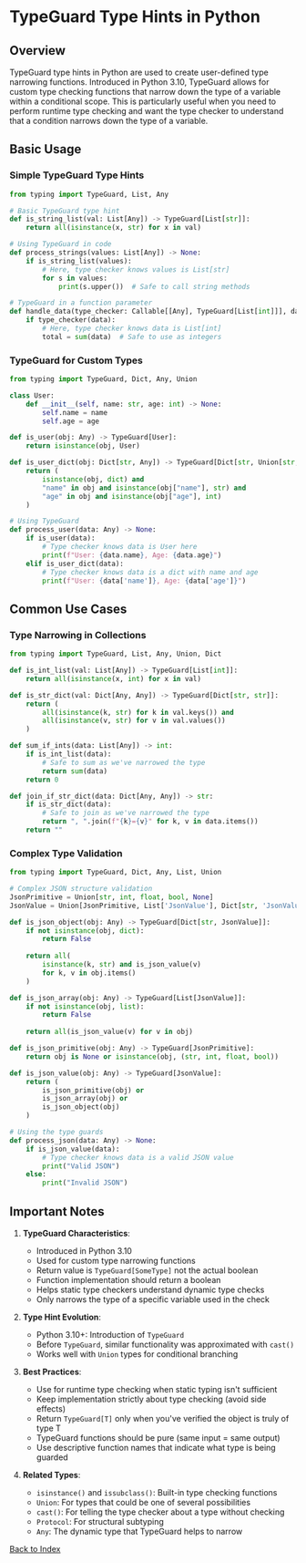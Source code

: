 # TypeGuard Type Hints in Python

## Overview
TypeGuard type hints in Python are used to create user-defined type narrowing functions. Introduced in Python 3.10, TypeGuard allows for custom type checking functions that narrow down the type of a variable within a conditional scope. This is particularly useful when you need to perform runtime type checking and want the type checker to understand that a condition narrows down the type of a variable.

## Basic Usage

### Simple TypeGuard Type Hints
```python
from typing import TypeGuard, List, Any

# Basic TypeGuard type hint
def is_string_list(val: List[Any]) -> TypeGuard[List[str]]:
    return all(isinstance(x, str) for x in val)

# Using TypeGuard in code
def process_strings(values: List[Any]) -> None:
    if is_string_list(values):
        # Here, type checker knows values is List[str]
        for s in values:
            print(s.upper())  # Safe to call string methods

# TypeGuard in a function parameter
def handle_data(type_checker: Callable[[Any], TypeGuard[List[int]]], data: Any) -> None:
    if type_checker(data):
        # Here, type checker knows data is List[int]
        total = sum(data)  # Safe to use as integers
```

### TypeGuard for Custom Types
```python
from typing import TypeGuard, Dict, Any, Union

class User:
    def __init__(self, name: str, age: int) -> None:
        self.name = name
        self.age = age

def is_user(obj: Any) -> TypeGuard[User]:
    return isinstance(obj, User)

def is_user_dict(obj: Dict[str, Any]) -> TypeGuard[Dict[str, Union[str, int]]]:
    return (
        isinstance(obj, dict) and
        "name" in obj and isinstance(obj["name"], str) and
        "age" in obj and isinstance(obj["age"], int)
    )

# Using TypeGuard
def process_user(data: Any) -> None:
    if is_user(data):
        # Type checker knows data is User here
        print(f"User: {data.name}, Age: {data.age}")
    elif is_user_dict(data):
        # Type checker knows data is a dict with name and age
        print(f"User: {data['name']}, Age: {data['age']}")
```

## Common Use Cases

### Type Narrowing in Collections
```python
from typing import TypeGuard, List, Any, Union, Dict

def is_int_list(val: List[Any]) -> TypeGuard[List[int]]:
    return all(isinstance(x, int) for x in val)

def is_str_dict(val: Dict[Any, Any]) -> TypeGuard[Dict[str, str]]:
    return (
        all(isinstance(k, str) for k in val.keys()) and
        all(isinstance(v, str) for v in val.values())
    )

def sum_if_ints(data: List[Any]) -> int:
    if is_int_list(data):
        # Safe to sum as we've narrowed the type
        return sum(data)
    return 0

def join_if_str_dict(data: Dict[Any, Any]) -> str:
    if is_str_dict(data):
        # Safe to join as we've narrowed the type
        return ", ".join(f"{k}={v}" for k, v in data.items())
    return ""
```

### Complex Type Validation
```python
from typing import TypeGuard, Dict, Any, List, Union

# Complex JSON structure validation
JsonPrimitive = Union[str, int, float, bool, None]
JsonValue = Union[JsonPrimitive, List['JsonValue'], Dict[str, 'JsonValue']]

def is_json_object(obj: Any) -> TypeGuard[Dict[str, JsonValue]]:
    if not isinstance(obj, dict):
        return False
    
    return all(
        isinstance(k, str) and is_json_value(v)
        for k, v in obj.items()
    )

def is_json_array(obj: Any) -> TypeGuard[List[JsonValue]]:
    if not isinstance(obj, list):
        return False
    
    return all(is_json_value(v) for v in obj)

def is_json_primitive(obj: Any) -> TypeGuard[JsonPrimitive]:
    return obj is None or isinstance(obj, (str, int, float, bool))

def is_json_value(obj: Any) -> TypeGuard[JsonValue]:
    return (
        is_json_primitive(obj) or
        is_json_array(obj) or
        is_json_object(obj)
    )

# Using the type guards
def process_json(data: Any) -> None:
    if is_json_value(data):
        # Type checker knows data is a valid JSON value
        print("Valid JSON")
    else:
        print("Invalid JSON")
```

## Important Notes

1. **TypeGuard Characteristics**:
   - Introduced in Python 3.10
   - Used for custom type narrowing functions
   - Return value is `TypeGuard[SomeType]` not the actual boolean
   - Function implementation should return a boolean
   - Helps static type checkers understand dynamic type checks
   - Only narrows the type of a specific variable used in the check

2. **Type Hint Evolution**:
   - Python 3.10+: Introduction of `TypeGuard`
   - Before `TypeGuard`, similar functionality was approximated with `cast()`
   - Works well with `Union` types for conditional branching

3. **Best Practices**:
   - Use for runtime type checking when static typing isn't sufficient
   - Keep implementation strictly about type checking (avoid side effects)
   - Return `TypeGuard[T]` only when you've verified the object is truly of type T
   - TypeGuard functions should be pure (same input = same output)
   - Use descriptive function names that indicate what type is being guarded

4. **Related Types**:
   - `isinstance()` and `issubclass()`: Built-in type checking functions
   - `Union`: For types that could be one of several possibilities
   - `cast()`: For telling the type checker about a type without checking
   - `Protocol`: For structural subtyping
   - `Any`: The dynamic type that TypeGuard helps to narrow



[Back to Index](../../README.md)
